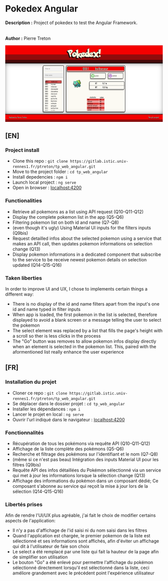 # Pokedex Angular

**Description :**
Project of pokedex to test the Angular Framework.
######
**Author :** Pierre Treton

![alt text](./UI.png)

## [EN]

### Project install

* Clone this repo : `git clone https://gitlab.istic.univ-rennes1.fr/ptreton/tp_web_angular.git`
* Move to the project folder : `cd tp_web_angular`
* Install depedencies : `npm i`
* Launch local project : `ng serve`
* Open in browser : [localhost:4200](http://localhost:4200)

### Functionalities

* Retrieve all pokemons as a list using API request (Q10-Q11-Q12)
* Display the complete pokemon list in the app (Q5-Q6)
* Filtering pokemon list on both id and name (Q7-Q8)
* (even though it's ugly) Using Material UI inputs for the filters inputs (Q9bis)
* Request detailled infos about the selected pokemon using a service that makes an API call, then updates pokemon informations on selection change (Q13)
* Display pokemon informations in a dedicated component that subscribe to the service to be receive newest pokemon details on selection updated (Q14-Q15-Q16)

### Taken liberties

In order to improve UI and UX, I chose to implements certain things a different way:

* There is no display of the id and name filters apart from the input's one id and name typed in filter inputs
* When app is loaded, the first pokemon in the list is selected, therefore displayed to avoid a blank screen or a message telling the user to select the pokemon  
* The select element was replaced by a list that fills the page's height with a scroll so ther is less clicks in the process
* The "Go" button was removes to allow pokemon infos display directly when an element is selected in the pokemon list. This, paired with the aformentioned list really enhance the user experience

## [FR]

### Installation du projet

* Cloner ce repo : `git clone https://gitlab.istic.univ-rennes1.fr/ptreton/tp_web_angular.git`
* Se déplacer dans le dossier projet : `cd tp_web_angular`
* Installer les dépendances : `npm i`
* Lancer le projet en local : `ng serve`
* Ouvrir l'url indiqué dans le navigateur : [localhost:4200](http://localhost:4200)


### Fonctionnalités

* Récupération de tous les pokémons via requête API (Q10-Q11-Q12)
* Affichage de la liste complète des pokémons (Q5-Q6)
* Recherche et filtrage des pokémons sur l'identifiant et le nom (Q7-Q8)
* (même si ce n'est pas beau) Intégration des inputs Material UI pour les filtres (Q9bis)
* Requête API des infos détaillées du Pokémon sélectionné via un service qui met à jour les informations lorsque la sélection change (Q13)
* Affichage des informations du pokémon dans un composant dédié; Ce composant s'abonne au service qui reçoit la mise à jour lors de la sélection (Q14-Q15-Q16)

### Libertés prises

Afin de rendre l'UI/UX plus agréable, j'ai fait le choix de modifier certains aspects de l'application:

* Il n'y a pas d'affichage de l'id saisi ni du nom saisi dans les filtres
* Quand l'application est chargée, le premier pokemon de la liste est sélectionné et ses informations sont affichés, afin d'éviter un affichage qui dit à l'utilisateur de faie son choix
* Le select a été remplacé par une liste qui fait la hauteur de la page afin de simplifier son utilisation
* Le bouton "Go" a été enlevé pour permettre l'affichage du pokémon sélectionné directement lorsqu'il est sélectionné dans la liste, ceci améliore grandement avec le précédent point l'expérience utilisateur

